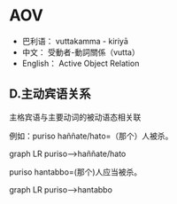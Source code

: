 # AOV

* 巴利语： vuttakamma - kiriyā
* 中文： 受動者-動詞關係（vutta）
* English： Active Object Relation

## D.主动宾语关系

主格宾语与主要动词的被动语态相关联 

例如：puriso haññate/hato=（那个）人被杀。

<div class="mermaid">
graph LR
puriso-->haññate/hato
</div>
   
puriso hantabbo=(那个)人应当被杀。

<div class="mermaid">
graph LR
puriso-->hantabbo
</div>
   